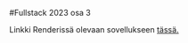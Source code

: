 #Fullstack 2023 osa 3

Linkki Renderissä olevaan sovellukseen [tässä.](fullstack2023-test.onrender.com)
